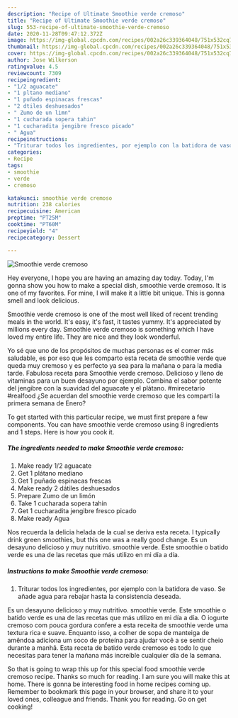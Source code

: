 ```yaml
---
description: "Recipe of Ultimate Smoothie verde cremoso"
title: "Recipe of Ultimate Smoothie verde cremoso"
slug: 553-recipe-of-ultimate-smoothie-verde-cremoso
date: 2020-11-28T09:47:12.372Z
image: https://img-global.cpcdn.com/recipes/002a26c339364048/751x532cq70/smoothie-verde-cremoso-foto-principal.jpg
thumbnail: https://img-global.cpcdn.com/recipes/002a26c339364048/751x532cq70/smoothie-verde-cremoso-foto-principal.jpg
cover: https://img-global.cpcdn.com/recipes/002a26c339364048/751x532cq70/smoothie-verde-cremoso-foto-principal.jpg
author: Jose Wilkerson
ratingvalue: 4.5
reviewcount: 7309
recipeingredient:
- "1/2 aguacate"
- "1 pltano mediano"
- "1 puñado espinacas frescas"
- "2 dtiles deshuesados"
- " Zumo de un limn"
- "1 cucharada sopera tahin"
- "1 cucharadita jengibre fresco picado"
- " Agua"
recipeinstructions:
- "Triturar todos los ingredientes, por ejemplo con la batidora de vaso. Se añade agua para rebajar hasta la consistencia deseada."
categories:
- Recipe
tags:
- smoothie
- verde
- cremoso

katakunci: smoothie verde cremoso 
nutrition: 238 calories
recipecuisine: American
preptime: "PT25M"
cooktime: "PT60M"
recipeyield: "4"
recipecategory: Dessert

---
```



![Smoothie verde cremoso](https://img-global.cpcdn.com/recipes/002a26c339364048/751x532cq70/smoothie-verde-cremoso-foto-principal.jpg)

Hey everyone, I hope you are having an amazing day today. Today, I'm gonna show you how to make a special dish, smoothie verde cremoso. It is one of my favorites. For mine, I will make it a little bit unique. This is gonna smell and look delicious.

Smoothie verde cremoso is one of the most well liked of recent trending meals in the world. It's easy, it's fast, it tastes yummy. It's appreciated by millions every day. Smoothie verde cremoso is something which I have loved my entire life. They are nice and they look wonderful.

Yo sé que uno de los propósitos de muchas personas es el comer más saludable, es por eso que les comparto esta receta de smoothie verde que queda muy cremoso y es perfecto ya sea para la mañana o para la media tarde. Fabulosa receta para Smoothie verde cremoso. Delicioso y lleno de vitaminas para un buen desayuno por ejemplo. Combina el sabor potente del jengibre con la suavidad del aguacate y el plátano. #mirecetario #realfood ¿Se acuerdan del smoothie verde cremoso que les compartí la primera semana de Enero?


To get started with this particular recipe, we must first prepare a few components. You can have smoothie verde cremoso using 8 ingredients and 1 steps. Here is how you cook it.

<!--inarticleads1-->

##### The ingredients needed to make Smoothie verde cremoso:

1. Make ready 1/2 aguacate
1. Get 1 plátano mediano
1. Get 1 puñado espinacas frescas
1. Make ready 2 dátiles deshuesados
1. Prepare  Zumo de un limón
1. Take 1 cucharada sopera tahin
1. Get 1 cucharadita jengibre fresco picado
1. Make ready  Agua


Nos recuerda la delicia helada de la cual se deriva esta receta. I typically drink green smoothies, but this one was a really good change. Es un desayuno delicioso y muy nutritivo. smoothie verde. Este smoothie o batido verde es una de las recetas que más utilizo en mi día a día. 

<!--inarticleads2-->

##### Instructions to make Smoothie verde cremoso:

1. Triturar todos los ingredientes, por ejemplo con la batidora de vaso. Se añade agua para rebajar hasta la consistencia deseada.


Es un desayuno delicioso y muy nutritivo. smoothie verde. Este smoothie o batido verde es una de las recetas que más utilizo en mi día a día. O iogurte cremoso com pouca gordura confere a esta receita de smoothie verde uma textura rica e suave. Enquanto isso, a colher de sopa de manteiga de amêndoa adiciona um soco de proteína para ajudar você a se sentir cheio durante a manhã. Esta receta de batido verde cremoso es todo lo que necesitas para tener la mañana más increíble cualquier día de la semana. 

So that is going to wrap this up for this special food smoothie verde cremoso recipe. Thanks so much for reading. I am sure you will make this at home. There is gonna be interesting food in home recipes coming up. Remember to bookmark this page in your browser, and share it to your loved ones, colleague and friends. Thank you for reading. Go on get cooking!

